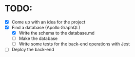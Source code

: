 # TODO:

- [x] Come up with an idea for the project
- [x] Find a database (Apollo GraphQL)
  - [x] Write the schema to the database.md
  - [ ] Make the database
  - [ ] Write some tests for the back-end operations with Jest
- [ ] Deploy the back-end
